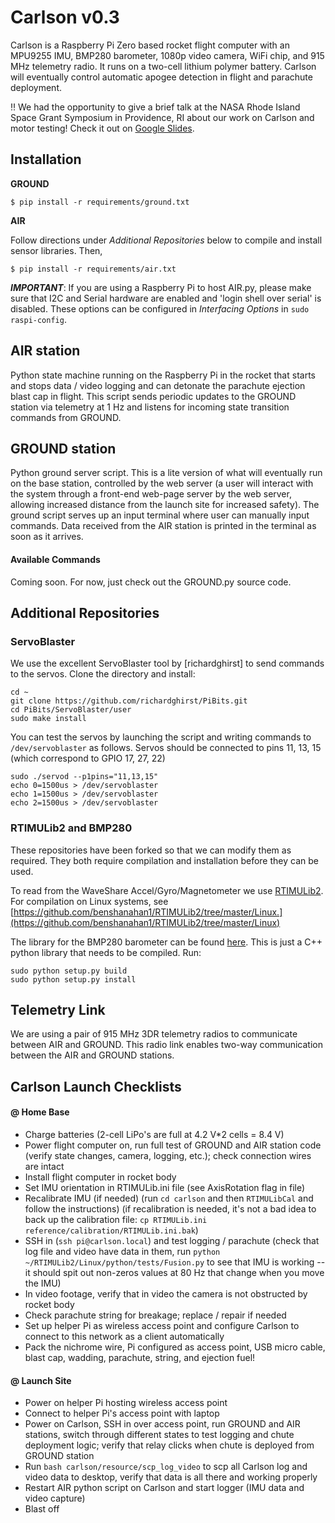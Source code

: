 # Carlson v0.3

Carlson is a Raspberry Pi Zero based rocket flight computer with an MPU9255 IMU, BMP280 barometer, 1080p video camera, WiFi chip, and 915 MHz telemetry radio. It runs on a two-cell lithium polymer battery. Carlson will eventually control automatic apogee detection in flight and parachute deployment.

:bangbang: We had the opportunity to give a brief talk at the NASA Rhode Island Space Grant Symposium in Providence, RI about our work on Carlson and motor testing! Check it out on [Google Slides](https://docs.google.com/presentation/d/1OxAxDKqtxr4odVjT6q38U2s4oX1R2K-lVKEJCeqgmxo/edit?usp=sharing).

## Installation 

**GROUND**

    $ pip install -r requirements/ground.txt

**AIR**

Follow directions under *Additional Repositories* below to compile and install sensor libraries. Then,

    $ pip install -r requirements/air.txt

***IMPORTANT***: If you are using a Raspberry Pi to host AIR.py, please make sure that I2C and Serial hardware are enabled and 'login shell over serial' is disabled. These options can be configured in *Interfacing Options* in `sudo raspi-config`.

## AIR station 

Python state machine running on the Raspberry Pi in the rocket that starts and stops data / video logging and can detonate the parachute ejection blast cap in flight. This script sends periodic updates to the GROUND station via telemetry at 1 Hz and listens for incoming state transition commands from GROUND. 

## GROUND station 

Python ground server script. This is a lite version of what will eventually run on the base station, controlled by the web server (a user will interact with the system through a front-end web-page server by the web server, allowing increased distance from the launch site for increased safety). The ground script serves up an input terminal where user can manually input commands. Data received from the AIR station is printed in the terminal as soon as it arrives.

#### Available Commands

Coming soon. For now, just check out the GROUND.py source code.

## Additional Repositories 

### ServoBlaster

We use the excellent ServoBlaster tool by [richardghirst] to send commands to the servos. Clone the directory and install:

```
cd ~
git clone https://github.com/richardghirst/PiBits.git
cd PiBits/ServoBlaster/user
sudo make install
```

You can test the servos by launching the script and writing commands to `/dev/servoblaster` as follows. Servos should be connected to pins 11, 13, 15 (which correspond to GPIO 17, 27, 22)

```
sudo ./servod --p1pins="11,13,15"
echo 0=1500us > /dev/servoblaster
echo 1=1500us > /dev/servoblaster
echo 2=1500us > /dev/servoblaster
```

### RTIMULib2 and BMP280

These repositories have been forked so that we can modify them as required. They both require compilation and installation before they can be used.

To read from the WaveShare Accel/Gyro/Magnetometer we use [RTIMULib2](https://github.com/benshanahan1/RTIMULib2). For compilation on Linux systems, see [https://github.com/benshanahan1/RTIMULib2/tree/master/Linux.](https://github.com/benshanahan1/RTIMULib2/tree/master/Linux)

The library for the BMP280 barometer can be found [here](https://github.com/benshanahan1/BMP280). This is just a C++ python library that needs to be compiled. Run:

```
sudo python setup.py build
sudo python setup.py install
```

## Telemetry Link 

We are using a pair of 915 MHz 3DR telemetry radios to communicate between AIR and GROUND. This radio link enables two-way communication between the AIR and GROUND stations.

## Carlson Launch Checklists 

#### @ Home Base 

- Charge batteries (2-cell LiPo's are full at 4.2 V*2 cells = 8.4 V)
- Power flight computer on, run full test of GROUND and AIR station code (verify state changes, camera, logging, etc.); check connection wires are intact
- Install flight computer in rocket body
- Set IMU orientation in RTIMULib.ini file (see AxisRotation flag in file)
- Recalibrate IMU (if needed) (run `cd carlson` and then `RTIMULibCal` and follow the instructions) (if recalibration is needed, it's not a bad idea to back up the calibration file: `cp RTIMULib.ini reference/calibration/RTIMULib.ini.bak`)
- SSH in (`ssh pi@carlson.local`) and test logging / parachute (check that log file and video have data in them, run `python ~/RTIMULib2/Linux/python/tests/Fusion.py` to see that IMU is working -- it should spit out non-zeros values at 80 Hz that change when you move the IMU)
- In video footage, verify that in video the camera is not obstructed by rocket body
- Check parachute string for breakage; replace / repair if needed
- Set up helper Pi as wireless access point and configure Carlson to connect to this network as a client automatically
- Pack the nichrome wire, Pi configured as access point, USB micro cable, blast cap, wadding, parachute, string, and ejection fuel!

#### @ Launch Site 

- Power on helper Pi hosting wireless access point
- Connect to helper Pi's access point with laptop
- Power on Carlson, SSH in over access point, run GROUND and AIR stations, switch through different states to test logging and chute deployment logic; verify that relay clicks when chute is deployed from GROUND station
- Run `bash carlson/resource/scp_log_video` to scp all Carlson log and video data to desktop, verify that data is all there and working properly
- Restart AIR python script on Carlson and start logger (IMU data and video capture)
- Blast off
